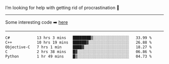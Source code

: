 I’m looking for help with getting rid of procrastination 🤔

-----

Some interesting code :arrow_right: [here](https://github.com/zhen8838/playground)

-----

<!--START_SECTION:waka-->

```txt
C#            13 hrs 3 mins   ████████▒░░░░░░░░░░░░░░░░   33.99 %
C++           10 hrs 19 mins  ██████▓░░░░░░░░░░░░░░░░░░   26.88 %
Objective-C   7 hrs 1 min     ████▓░░░░░░░░░░░░░░░░░░░░   18.27 %
C             2 hrs 38 mins   █▓░░░░░░░░░░░░░░░░░░░░░░░   06.86 %
Python        1 hr 49 mins    █▒░░░░░░░░░░░░░░░░░░░░░░░   04.73 %
```

<!--END_SECTION:waka-->

<!--
**zhen8838/zhen8838** is a ✨ _special_ ✨ repository because its `README.md` (this file) appears on your GitHub profile.

Here are some ideas to get you started:

- 🔭 I’m currently working on ...
- 🌱 I’m currently learning ...
- 👯 I’m looking to collaborate on ...
 ...
- 💬 Ask me about ...
- 📫 How to reach me: ...
- 😄 Pronouns: ...
- ⚡ Fun fact: ...
-->
